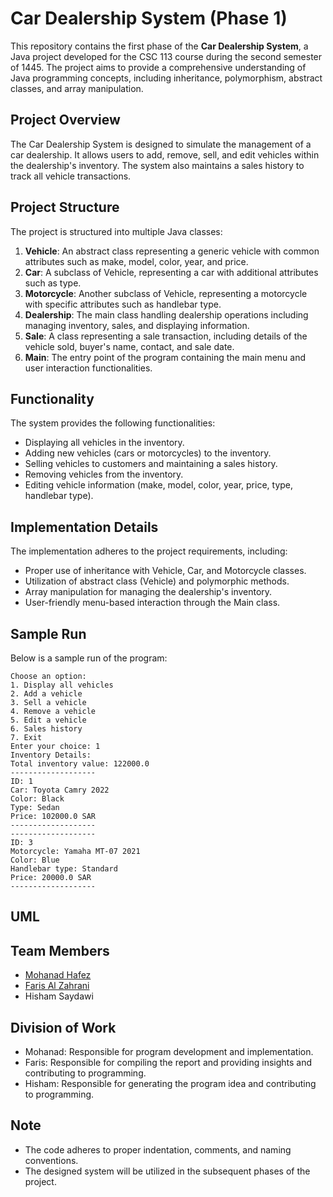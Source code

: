 # Car Dealership System (Phase 1)

This repository contains the first phase of the **Car Dealership System**, a Java project developed for the CSC 113 course during the second semester of 1445. The project aims to provide a comprehensive understanding of Java programming concepts, including inheritance, polymorphism, abstract classes, and array manipulation.

## Project Overview

The Car Dealership System is designed to simulate the management of a car dealership. It allows users to add, remove, sell, and edit vehicles within the dealership's inventory. The system also maintains a sales history to track all vehicle transactions.

## Project Structure

The project is structured into multiple Java classes:

1. **Vehicle**: An abstract class representing a generic vehicle with common attributes such as make, model, color, year, and price.
2. **Car**: A subclass of Vehicle, representing a car with additional attributes such as type.
3. **Motorcycle**: Another subclass of Vehicle, representing a motorcycle with specific attributes such as handlebar type.
4. **Dealership**: The main class handling dealership operations including managing inventory, sales, and displaying information.
5. **Sale**: A class representing a sale transaction, including details of the vehicle sold, buyer's name, contact, and sale date.
6. **Main**: The entry point of the program containing the main menu and user interaction functionalities.

## Functionality

The system provides the following functionalities:

- Displaying all vehicles in the inventory.
- Adding new vehicles (cars or motorcycles) to the inventory.
- Selling vehicles to customers and maintaining a sales history.
- Removing vehicles from the inventory.
- Editing vehicle information (make, model, color, year, price, type, handlebar type).

## Implementation Details

The implementation adheres to the project requirements, including:

- Proper use of inheritance with Vehicle, Car, and Motorcycle classes.
- Utilization of abstract class (Vehicle) and polymorphic methods.
- Array manipulation for managing the dealership's inventory.
- User-friendly menu-based interaction through the Main class.

## Sample Run

Below is a sample run of the program:
```
Choose an option:
1. Display all vehicles
2. Add a vehicle
3. Sell a vehicle
4. Remove a vehicle
5. Edit a vehicle
6. Sales history
7. Exit
Enter your choice: 1
Inventory Details:
Total inventory value: 122000.0
-------------------
ID: 1
Car: Toyota Camry 2022
Color: Black
Type: Sedan
Price: 102000.0 SAR
-------------------
-------------------
ID: 3
Motorcycle: Yamaha MT-07 2021
Color: Blue
Handlebar type: Standard
Price: 20000.0 SAR
-------------------
```
## UML


## Team Members

- [Mohanad Hafez](https://github.com/mohanad-hafez)
- [Faris Al Zahrani](https://github.com/nxrzs)
- Hisham Saydawi

## Division of Work

- Mohanad: Responsible for program development and implementation.
- Faris: Responsible for compiling the report and providing insights and contributing to programming.
- Hisham: Responsible for generating the program idea and contributing to programming.

## Note

- The code adheres to proper indentation, comments, and naming conventions.
- The designed system will be utilized in the subsequent phases of the project.

